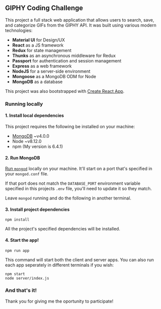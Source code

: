 ## GIPHY Coding Challenge

This project a full stack web application that allows users to search, save, and categorize GIFs from the GIPHY API. It was built using various modern technologies:

- **Material UI** for Design/UX
- **React** as a JS framework
- **Redux** for state management
- **Thunks** as an asynchronous middleware for Redux
- **Passport** for authentication and session management
- **Express** as a web framework
- **NodeJS** for a server-side environment
- **Mongoose** as a MongoDB ODM for Node
- **MongoDB** as a database

This project was also bootstrapped with [Create React App](https://github.com/facebook/create-react-app).

### Running locally

#### 1. Install local dependencies

This project requires the following be installed on your machine:
- [MongoDB](https://docs.mongodb.com/manual/installation/) ~v4.0.0
- Node ~v8.12.0
- npm (My version is 6.4.1)

#### 2. Run MongoDB

[Run `mongod`](https://docs.mongodb.com/manual/tutorial/install-mongodb-enterprise-on-os-x/#run-mongodb) locally on your machine. It'll start on a port that's specified in your `mongod.conf` file.

If that port does not match the `DATABASE_PORT` environment variable specified in this projects `.env` file, you'll need to update it so they match.

Leave `mongod` running and do the following in another terminal.

#### 3. Install project dependencies

```
npm install
```
All the project's specified dependencies will be installed.

#### 4. Start the app!

```
npm run app
```
This command will start both the client and server apps. You can also run each app seperately in different terminals if you wish:
```
npm start
node server/index.js
```

### And that's it!

Thank you for giving me the oportunity to participate!